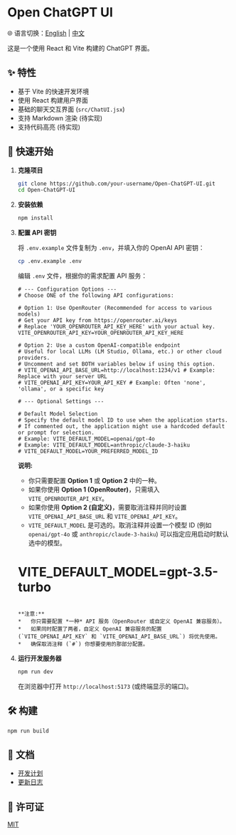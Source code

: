 # Open ChatGPT UI

🌐 语言切换：[English](CHANGELOG.md) | [中文](CHANGELOG.zh-CN.md)

这是一个使用 React 和 Vite 构建的 ChatGPT 界面。

## ✨ 特性

- 基于 Vite 的快速开发环境
- 使用 React 构建用户界面
- 基础的聊天交互界面 (`src/ChatUI.jsx`)
- 支持 Markdown 渲染 (待实现)
- 支持代码高亮 (待实现)

## 🚀 快速开始

1.  **克隆项目**

    ```bash
    git clone https://github.com/your-username/Open-ChatGPT-UI.git
    cd Open-ChatGPT-UI
    ```

2.  **安装依赖**

    ```bash
    npm install
    ```

3.  **配置 API 密钥**

    将 `.env.example` 文件复制为 `.env`，并填入你的 OpenAI API 密钥：

    ```bash
    cp .env.example .env
    ```

    编辑 `.env` 文件，根据你的需求配置 API 服务：

    ```dotenv
    # --- Configuration Options --- 
    # Choose ONE of the following API configurations:

    # Option 1: Use OpenRouter (Recommended for access to various models)
    # Get your API key from https://openrouter.ai/keys
    # Replace 'YOUR_OPENROUTER_API_KEY_HERE' with your actual key.
    VITE_OPENROUTER_API_KEY=YOUR_OPENROUTER_API_KEY_HERE

    # Option 2: Use a custom OpenAI-compatible endpoint
    # Useful for local LLMs (LM Studio, Ollama, etc.) or other cloud providers.
    # Uncomment and set BOTH variables below if using this option.
    # VITE_OPENAI_API_BASE_URL=http://localhost:1234/v1 # Example: Replace with your server URL
    # VITE_OPENAI_API_KEY=YOUR_API_KEY # Example: Often 'none', 'ollama', or a specific key

    # --- Optional Settings --- 

    # Default Model Selection
    # Specify the default model ID to use when the application starts.
    # If commented out, the application might use a hardcoded default or prompt for selection.
    # Example: VITE_DEFAULT_MODEL=openai/gpt-4o
    # Example: VITE_DEFAULT_MODEL=anthropic/claude-3-haiku
    # VITE_DEFAULT_MODEL=YOUR_PREFERRED_MODEL_ID
    ```

    **说明:**
    *   你只需要配置 **Option 1** 或 **Option 2** 中的一种。
    *   如果你使用 **Option 1 (OpenRouter)**，只需填入 `VITE_OPENROUTER_API_KEY`。
    *   如果你使用 **Option 2 (自定义)**，需要取消注释并同时设置 `VITE_OPENAI_API_BASE_URL` 和 `VITE_OPENAI_API_KEY`。
    *   `VITE_DEFAULT_MODEL` 是可选的。取消注释并设置一个模型 ID (例如 `openai/gpt-4o` 或 `anthropic/claude-3-haiku`) 可以指定应用启动时默认选中的模型。
    # VITE_DEFAULT_MODEL=gpt-3.5-turbo 
    ```

    **注意:**
    *   你只需要配置 *一种* API 服务（OpenRouter 或自定义 OpenAI 兼容服务）。
    *   如果同时配置了两者，自定义 OpenAI 兼容服务的配置 (`VITE_OPENAI_API_KEY` 和 `VITE_OPENAI_API_BASE_URL`) 将优先使用。
    *   确保取消注释 (`#`) 你想要使用的那部分配置。

4.  **运行开发服务器**

    ```bash
    npm run dev
    ```

    在浏览器中打开 `http://localhost:5173` (或终端显示的端口)。

## 🛠️ 构建

```bash
npm run build
```

## 📝 文档

- [开发计划](readme/DEVELOPMENT_PLAN.md)
- [更新日志](CHANGELOG.md)

## 📄 许可证

[MIT](LICENSE)